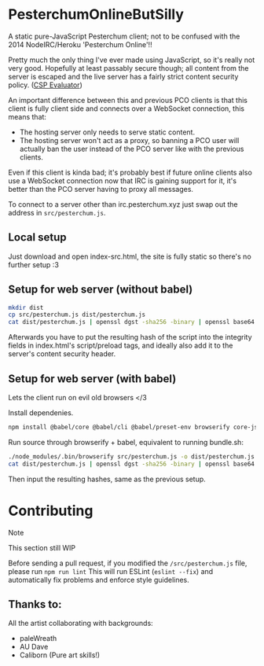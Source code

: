 # PesterchumOnlineButSilly
A static pure-JavaScript Pesterchum client; not to be confused with the 2014 NodeIRC/Heroku 'Pesterchum Online'!!

Pretty much the only thing I've ever made using JavaScript, so it's really not very good. Hopefully at least passably secure though; all content from the server is escaped and the live server has a fairly strict content security policy. ([CSP Evaluator](https://csp-evaluator.withgoogle.com/?csp=https://pesterchum.online))

An important difference between this and previous PCO clients is that this client is fully client side and connects over a WebSocket connection, this means that:
 - The hosting server only needs to serve static content.
 - The hosting server won't act as a proxy, so banning a PCO user will actually ban the user instead of the PCO server like with the previous clients.

Even if this client is kinda bad; it's probably best if future online clients also use a WebSocket connection now that IRC is gaining support for it, it's better than the PCO server having to proxy all messages.

To connect to a server other than irc.pesterchum.xyz just swap out the address in ``src/pesterchum.js``.

## Local setup
Just download and open index-src.html, the site is fully static so there's no further setup :3

## Setup for web server (without babel)
```sh
mkdir dist
cp src/pesterchum.js dist/pesterchum.js
cat dist/pesterchum.js | openssl dgst -sha256 -binary | openssl base64 -A
```
Afterwards you have to put the resulting hash of the script into the integrity fields in index.html's script/preload tags, and ideally also add it to the server's content security header.

## Setup for web server (with babel)
Lets the client run on evil old browsers </3

Install dependenies.
```sh
npm install @babel/core @babel/cli @babel/preset-env browserify core-js babelify
```
Run source through browserify + babel, equivalent to running bundle.sh:
```sh
./node_modules/.bin/browserify src/pesterchum.js -o dist/pesterchum.js -t babelify
cat dist/pesterchum.js | openssl dgst -sha256 -binary | openssl base64 -A && echo
```
Then input the resulting hashes, same as the previous setup.

# Contributing
> [!NOTE]  
> This section still WIP

Before sending a pull request, if you modified the `/src/pesterchum.js` file, please run 
`npm run lint`
This will run ESLint (``eslint --fix``) and automatically fix problems and enforce style guidelines. 
## Thanks to:

All the artist collaborating with backgrounds:
- paleWreath
- AU Dave
- Caliborn (Pure art skills!)
